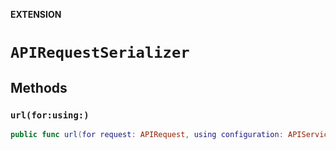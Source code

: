 **EXTENSION**

# `APIRequestSerializer`

## Methods
### `url(for:using:)`

```swift
public func url(for request: APIRequest, using configuration: APIServiceConfiguration) throws -> URL
```
